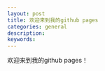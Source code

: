 ```yaml
---
layout: post
title: 欢迎来到我的github pages
categories: general
description: 
keywords: 
---
```


欢迎来到我的github pages！